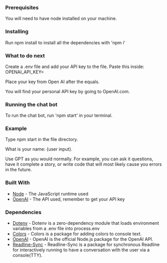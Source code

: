 ### Prerequisites

You will need to have node installed on your machine.

### Installing

Run npm install to install all the dependencies with 'npm i'

### What to do next

Create a .env file and add your API key to the file. Paste this inside: OPENAI_API_KEY=

Place your key from Open AI after the equals.

You will find your personal API key by going to OpenAI.com.

### Running the chat bot

To run the chat bot, run 'npm start' in your terminal.

### Example

Type npm start in the file directory.

What is your name: {user input}.

Use GPT as you would normally. For example, you can ask it questions, have it complete a story, or write code that will most likely cause you errors in the future.

### Built With

- [Node](https://nodejs.org/en/) - The JavaScript runtime used
- [OpenAI](https://openai.com/) - The API used, remember to get your API key

### Dependencies

- [Dotenv](https://www.npmjs.com/package/dotenv) - Dotenv is a zero-dependency module that loads environment variables from a .env file into process.env
- [Colors](https://www.npmjs.com/package/colors) - Colors is a package for adding colors to console text.
- [OpenAI](https://www.npmjs.com/package/openai) - OpenAI is the official Node.js package for the OpenAI API.
- [Readline-Sync](https://www.npmjs.com/package/readline-sync) - Readline-Sync is a package for synchronous Readline for interactively running to have a conversation with the user via a console(TTY).